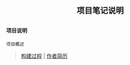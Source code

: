 <center><h2>项目笔记说明<h2></center>

#### 项目说明

	项目概述

> [构建过程](项目笔记/项目构建过程.md) | [作者简历](项目笔记/关于作者/我的简历.md)
